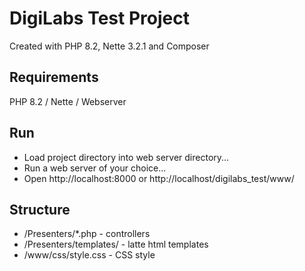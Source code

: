 DigiLabs Test Project
=================

Created with PHP 8.2, Nette 3.2.1 and Composer

Requirements
---
PHP 8.2 / Nette / Webserver


Run
----------------
- Load project directory into web server directory...
- Run a web server of your choice...
- Open http://localhost:8000 or http://localhost/digilabs_test/www/


Structure
---
- /Presenters/*.php - controllers
- /Presenters/templates/ - latte html templates
- /www/css/style.css - CSS style

